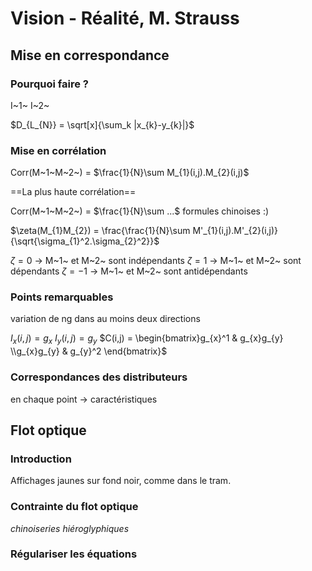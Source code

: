 # Vision - Réalité, M. Strauss

## Mise en correspondance

### Pourquoi faire ?

I~1~ I~2~

$D_{L_{N}} = \sqrt[x]{\sum_k |x_{k}-y_{k}|}$

### Mise en corrélation

Corr(M~1~M~2~) = $\frac{1}{N}\sum M_{1}(i,j).M_{2}(i,j)$

==La plus haute corrélation==

Corr(M~1~M~2~) = $\frac{1}{N}\sum ...$ formules chinoises :)

$\zeta(M_{1}M_{2}) = \frac{\frac{1}{N}\sum M'_{1}(i,j).M'_{2}(i,j)}{\sqrt{\sigma_{1}^2.\sigma_{2}^2}}$

$\zeta = 0$ -> M~1~ et M~2~ sont indépendants
$\zeta = 1$ -> M~1~ et M~2~ sont dépendants
$\zeta = -1$ -> M~1~ et M~2~ sont antidépendants

### Points remarquables

variation de ng dans au moins deux directions

$I_{x}(i,j) = g_{x}$
$I_{y}(i,j) = g_{y}$
$C(i,j) = \begin{bmatrix}g_{x}^1 & g_{x}g_{y} \\g_{x}g_{y} & g_{y}^2 \end{bmatrix}$

### Correspondances des distributeurs

en chaque point -> caractéristiques

## Flot optique

### Introduction

Affichages jaunes sur fond noir, comme dans le tram.

### Contrainte du flot optique

*chinoiseries hiéroglyphiques*

### Régulariser les équations
